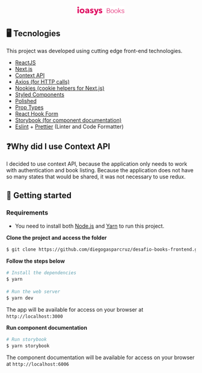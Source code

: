 <div align="center">
  <img alt="logo" src=".github/logo.svg" width="25%"/>
</div>

## 🖥 Tecnologies

This project was developed using cutting edge front-end technologies.

- [ReactJS](https://reactjs.org/)
- [Next.js](https://nextjs.org/)
- [Context API](https://reactjs.org/docs/context.html)
- [Axios (for HTTP calls)](https://github.com/axios/axios)
- [Nookies (cookie helpers for Next.js)](https://github.com/maticzav/nookies)
- [Styled Components](https://styled-components.com/)
- [Polished](https://polished.js.org/docs/)
- [Prop Types](https://www.npmjs.com/package/prop-types)
- [React Hook Form](https://react-hook-form.com/)
- [Storybook (for component documentation)](https://storybook.js.org/)
- [Eslint](https://eslint.org/) + [Prettier](https://prettier.io/) (Linter and Code Formatter)

## ❓Why did I use Context API

I decided to use context API, because the application only needs to work with authentication and book listing. Because the application does not have so many states that would be shared, it was not necessary to use redux.

## 🚀 Getting started

### Requirements

- You need to install both [Node.js](https://nodejs.org/en/download/) and [Yarn](https://yarnpkg.com/) to run this project.

**Clone the project and access the folder**

```bash
$ git clone https://github.com/diegogasparcruz/desafio-books-frontend.git && cd desafio-books-frontend
```

**Follow the steps below**

```bash
# Install the dependencies
$ yarn

# Run the web server
$ yarn dev
```

The app will be available for access on your browser at `http://localhost:3000`

**Run component documentation**

```bash
# Run storybook
$ yarn storybook
```

The component documentation will be available for access on your browser at `http://localhost:6006`
